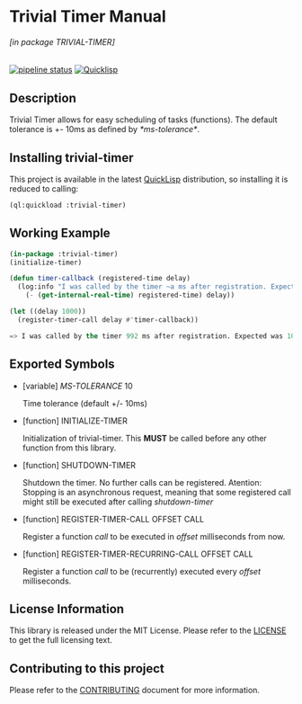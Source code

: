# Trivial Timer Manual

###### \[in package TRIVIAL-TIMER\]
[![pipeline status](https://gitlab.com/ediethelm/trivial-timer/badges/master/pipeline.svg)](https://gitlab.com/ediethelm/trivial-timer/commits/master)
[![Quicklisp](http://quickdocs.org/badge/trivial-timer.svg)](http://quickdocs.org/trivial-timer/)

## Description

Trivial Timer allows for easy scheduling of tasks (functions). The default tolerance is +- 10ms as defined by *\*ms-tolerance\**.


## Installing trivial-timer

This project is available in the latest [QuickLisp](https://www.quicklisp.org/beta/ "QuickLisp") distribution, so installing it is reduced to calling:

```lisp
(ql:quickload :trivial-timer)
```


## Working Example

```lisp
(in-package :trivial-timer)
(initialize-timer)

(defun timer-callback (registered-time delay)
  (log:info "I was called by the timer ~a ms after registration. Expected was ~a ms."
    (- (get-internal-real-time) registered-time) delay))

(let ((delay 1000))
  (register-timer-call delay #'timer-callback))

=> I was called by the timer 992 ms after registration. Expected was 1000 ms.
```


## Exported Symbols

- [variable] *MS-TOLERANCE* 10

    Time tolerance (default +/- 10ms)

- [function] INITIALIZE-TIMER 

    Initialization of trivial-timer. This **MUST** be called before any other function from this library.

- [function] SHUTDOWN-TIMER 

    Shutdown the timer. No further calls can be registered. Atention: Stopping is an asynchronous request, meaning that some registered call might still be executed after calling *shutdown-timer*

- [function] REGISTER-TIMER-CALL OFFSET CALL

    Register a function *call* to be executed in *offset* milliseconds from now.

- [function] REGISTER-TIMER-RECURRING-CALL OFFSET CALL

    Register a function *call* to be (recurrently) executed every *offset* milliseconds.

## License Information

This library is released under the MIT License. Please refer to the [LICENSE](https://gitlab.com/ediethelm/trivial-timer/blob/master/LICENSE "License") to get the full licensing text.

## Contributing to this project

Please refer to the [CONTRIBUTING](https://gitlab.com/ediethelm/trivial-timer/blob/master/CONTRIBUTING.md "Contributing") document for more information.